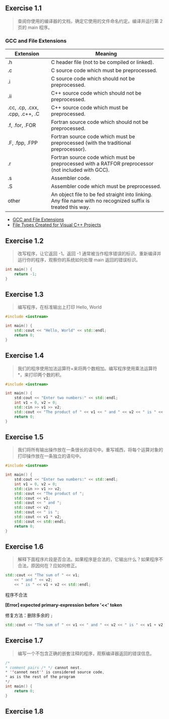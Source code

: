 ## Exercise 1.1

> 查阅你使用的编译器的文档，确定它使用的文件命名约定。编译并运行第 2 页的 main 程序。

### GCC and File Extensions

| Extension | Meaning | 
| --- | --- |
| .h | C header file (not to be compiled or linked). |
| .c | C source code which must be preprocessed. |
| .i | C source code which should not be preprocessed. |
| .ii | C++ source code which should not be preprocessed. |
| .cc, .cp, .cxx, .cpp, .c++, .C | C++ source code which must be preprocessed. |
| .f, .for, .FOR | Fortran source code which should not be preprocessed. |
| .F, .fpp, .FPP | Fortran source code which must be preprocessed (with the traditional preprocessor). |
| .r | Fortran source code which must be preprocessed with a RATFOR preprocessor (not included with GCC). |
| .s | Assembler code. |
| .S | Assembler code which must be preprocessed. |
| other | An object file to be fed straight into linking. Any file name with no recognized suffix is treated this way. |

 * [GCC and File Extensions](http://labor-liber.org/en/gnu-linux/development/index.php?diapo=extensions) 
 * [File Types Created for Visual C++ Projects](https://msdn.microsoft.com/en-us/library/3awe4781.aspx)

 ## Exercise 1.2

> 改写程序，让它返回 -1。返回 -1 通常被当作程序错误的标识。重新编译并运行你的程序，观察你的系统如何处理 main 返回的错误标识。

```cpp
int main() {
    return -1;
}
```

## Exercise 1.3

> 编写程序，在标准输出上打印 Hello, World

```cpp
#include <iostream>

int main() {
    std::cout << "Hello, World" << std::endl;
    return 0;
}
```

## Exercise 1.4

> 我们的程序使用加法运算符+来将两个数相加。编写程序使用乘法运算符*，来打印两个数的积。

```cpp
#include <iostream>

int main() {
    std:cout << "Enter two numbers:" << std::endl;
    int v1 = 0, v2 = 0;
    std::cin >> v1 >> v2;
    std::cout << "The product of " << v1 << " and " << v2 << " is " << v1 * v2 << std::endl;
    return 0;
}
```

## Exercise 1.5

> 我们将所有输出操作放在一条很长的语句中。重写城西，将每个运算对象的打印操作放在一条独立的语句中。

```cpp
#include <iostream>

int main() {
    std:cout << "Enter two numbers:" << std::endl;
    int v1 = 0, v2 = 0;
    std::cin >> v1 >> v2;
    std::cout << "The product of ";
    std::cout << v1;
    std::cout << " and ";
    std::cout << v2;
    std::cout << " is ";
    std::cout << v1 * v2;
    std::cout << std::endl;
    return 0;
}
```
## Exercise 1.6

> 解释下面程序片段是否合法。如果程序是合法的，它输出什么？如果程序不合法，原因何在？应如何修正。

```cpp
std::cout << "The sum of " << v1;
    << " and " << v2;
    << " is " << v1 + v2 << std::endl;
```

程序不合法

**[Error] expected primary-expression before '<<' token**

修复方法：删除多余的 `;`

```cpp
std::cout << "The sum of " << v1 << " and " << v2 << " is " << v1 + v2 << std::endl;
```

## Exercise 1.7

> 编写一个不包含正确的嵌套注释的程序，观察编译器返回的错误信息。

```cpp
/*
* comment pairs /* */ cannot nest.
* ''cannot nest'' is considered source code,
* as is the rest of the program
*/
int main() {
    return 0;
}
```
## Exercise 1.8 

